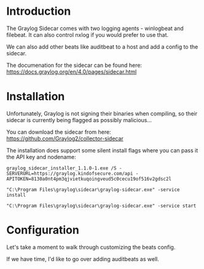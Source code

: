 # Introduction
The Graylog Sidecar comes with two logging agents - winlogbeat and filebeat. It can also control nxlog if you would prefer to use that.

We can also add other beats like auditbeat to a host and add a config to the sidecar.

The documenation for the sidecar can be found here: https://docs.graylog.org/en/4.0/pages/sidecar.html

# Installation
Unfortunately, Graylog is not signing their binaries when compiling, so their sidecar is currently being flagged as possibly malicious...

You can download the sidecar from here:
https://github.com/Graylog2/collector-sidecar

The installation does support some silent install flags where you can pass it the API key and nodename:

``graylog_sidecar_installer_1.1.0-1.exe /S -SERVERURL=https://graylog.kindofsecure.com/api -APITOKEN=8130a0nt4pm3qjvietkuqoingveud5c0cecu19of516v2gdsc2l``

``"C:\Program Files\graylog\sidecar\graylog-sidecar.exe" -service install``

``"C:\Program Files\graylog\sidecar\graylog-sidecar.exe" -service start``

# Configuration
Let's take a moment to walk through customizing the beats config.

If we have time, I'd like to go over adding auditbeats as well.